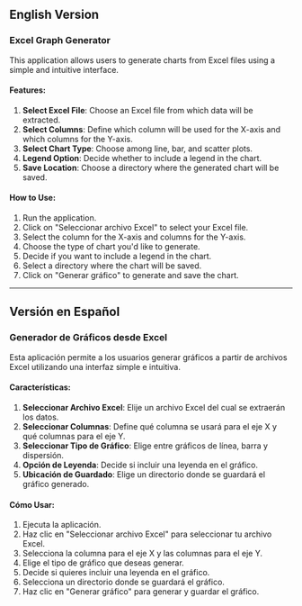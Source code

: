 
## English Version

### Excel Graph Generator

This application allows users to generate charts from Excel files using a simple and intuitive interface.

#### Features:

1. **Select Excel File**: Choose an Excel file from which data will be extracted.
2. **Select Columns**: Define which column will be used for the X-axis and which columns for the Y-axis.
3. **Select Chart Type**: Choose among line, bar, and scatter plots.
4. **Legend Option**: Decide whether to include a legend in the chart.
5. **Save Location**: Choose a directory where the generated chart will be saved.

#### How to Use:

1. Run the application.
2. Click on "Seleccionar archivo Excel" to select your Excel file.
3. Select the column for the X-axis and columns for the Y-axis.
4. Choose the type of chart you'd like to generate.
5. Decide if you want to include a legend in the chart.
6. Select a directory where the chart will be saved.
7. Click on "Generar gráfico" to generate and save the chart.

---

## Versión en Español

### Generador de Gráficos desde Excel

Esta aplicación permite a los usuarios generar gráficos a partir de archivos Excel utilizando una interfaz simple e intuitiva.

#### Características:

1. **Seleccionar Archivo Excel**: Elije un archivo Excel del cual se extraerán los datos.
2. **Seleccionar Columnas**: Define qué columna se usará para el eje X y qué columnas para el eje Y.
3. **Seleccionar Tipo de Gráfico**: Elige entre gráficos de línea, barra y dispersión.
4. **Opción de Leyenda**: Decide si incluir una leyenda en el gráfico.
5. **Ubicación de Guardado**: Elige un directorio donde se guardará el gráfico generado.

#### Cómo Usar:

1. Ejecuta la aplicación.
2. Haz clic en "Seleccionar archivo Excel" para seleccionar tu archivo Excel.
3. Selecciona la columna para el eje X y las columnas para el eje Y.
4. Elige el tipo de gráfico que deseas generar.
5. Decide si quieres incluir una leyenda en el gráfico.
6. Selecciona un directorio donde se guardará el gráfico.
7. Haz clic en "Generar gráfico" para generar y guardar el gráfico.
